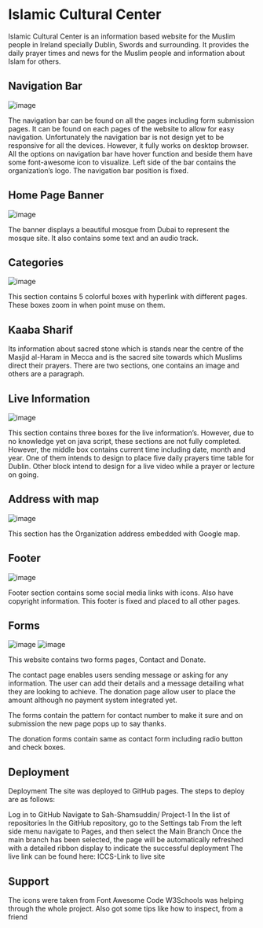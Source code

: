 
# Islamic Cultural Center

Islamic Cultural Center is an information based website for the Muslim people in Ireland specially Dublin, Swords and surrounding. It provides the daily prayer times and news for the Muslim people and information about Islam for others. 

## Navigation Bar
 ![image](https://user-images.githubusercontent.com/126564045/234497858-d83cc92e-54ec-45d7-b9c6-13c080f9b2b5.png)

The navigation bar can be found on all the pages including form submission pages. It can be found on each pages of the website to allow for easy navigation.
Unfortunately the navigation bar is not design yet to be responsive for all the devices. However, it fully works on desktop browser.
All the options on navigation bar have hover function and beside them have some font-awesome icon to visualize. Left side of the bar contains the organization’s logo. The navigation bar position is fixed.
## Home Page Banner
![image](https://user-images.githubusercontent.com/126564045/234498835-a31d8d89-aff6-4f8b-9014-8d20dbbde754.png)

The banner displays a beautiful mosque from Dubai to represent the mosque site. It also contains some text and an audio track. 
## Categories 
 ![image](https://user-images.githubusercontent.com/126564045/234497691-a1cd97dd-af90-43ee-aae5-ac6634bc1ce8.png)

This section contains 5 colorful boxes with hyperlink with different pages. These boxes zoom in when point muse on them. 
## Kaaba Sharif

Its information about sacred stone which is stands near the centre of the Masjid al-Haram in Mecca and is the sacred site towards which Muslims direct their prayers. 
There are two sections, one contains an image and others are a paragraph. 
## Live Information
 ![image](https://user-images.githubusercontent.com/126564045/234497576-bfedd026-5ca3-481a-a42f-ee18cd34d093.png)

This section contains three boxes for the live information’s. However, due to no knowledge yet on java script, these sections are not fully completed.
However, the middle box contains current time including date, month and year. 
One of them intends to design to place five daily prayers time table for Dublin.
Other block intend to design for a live video while a prayer or lecture on going.
## Address with map
 ![image](https://user-images.githubusercontent.com/126564045/234497481-6f80cc4a-9dbc-4435-b7d3-76f6e31ed2e8.png)

This section has the Organization address embedded with Google map.
## Footer
 ![image](https://user-images.githubusercontent.com/126564045/234495625-6737cebd-ff52-47e4-a80c-9863c60b310b.png)

Footer section contains some social media links with icons. Also have copyright information. This footer is fixed and placed to all other pages.
## Forms
 ![image](https://user-images.githubusercontent.com/126564045/234495311-a1830592-933a-4109-b7b6-8fb9c7d60041.png)
![image](https://user-images.githubusercontent.com/126564045/234495435-4fb47d86-c4dc-4fc6-a630-aa60bd301806.png)

This website contains two forms pages, Contact and Donate. 

The contact page enables users sending message or asking for any information.  The user can add their details and a message detailing what they are looking to achieve.
The donation page allow user to place the amount although no payment system integrated yet. 

The forms contain the pattern for contact number to make it sure and on submission the new page pops up to say thanks. 

The donation forms contain same as contact form including radio button and check boxes.


## Deployment

Deployment
The site was deployed to GitHub pages. The steps to deploy are as follows:

Log in to GitHub
Navigate to Sah-Shamsuddin/
Project-1
 In the list of repositories
In the GitHub repository, go to the Settings tab
From the left side menu navigate to Pages, and then select the Main Branch
Once the main branch has been selected, the page will be automatically refreshed with a detailed ribbon display to indicate the successful deployment
The live link can be found here: ICCS-Link to live site

## Support


The icons were taken from Font Awesome
Code W3Schools was helping through the whole project. Also got some tips like how to inspect, from a friend
